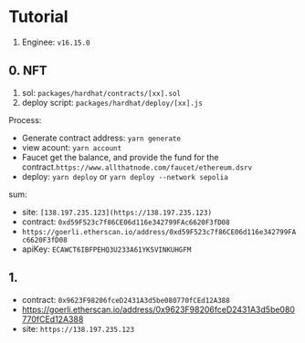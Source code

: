 # Tutorial

1. Enginee: `v16.15.0`

## 0. NFT
1. sol: `packages/hardhat/contracts/[xx].sol`
2. deploy script: `packages/hardhat/deploy/[xx].js`

Process:
- Generate contract address: `yarn generate`
- view acount: `yarn account`
- Faucet get the balance, and provide the fund for the contract.`https://www.allthatnode.com/faucet/ethereum.dsrv`
- deploy: `yarn deploy` or `yarn deploy --network sepolia`

sum:
- site: `[138.197.235.123](https://138.197.235.123)`
- contract: `0xd59F523c7f86CE06d116e342799FAc6620F3fD08`
- `https://goerli.etherscan.io/address/0xd59F523c7f86CE06d116e342799FAc6620F3fD08`
- apiKey: `ECAWCT6IBFPEHQ3U233A61YK5VINKUHGFM`


## 1.
- contract: `0x9623F98206fceD2431A3d5be080770fCEd12A388`
- https://goerli.etherscan.io/address/0x9623F98206fceD2431A3d5be080770fCEd12A388
- site: `https://138.197.235.123`